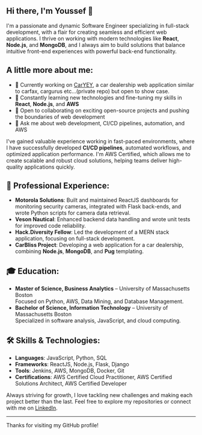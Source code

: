 ## Hi there, I'm Youssef 👋

I'm a passionate and dynamic Software Engineer specializing in full-stack development, with a flair for creating seamless and efficient web applications. I thrive on working with modern technologies like **React**, **Node.js**, and **MongoDB**, and I always aim to build solutions that balance intuitive front-end experiences with powerful back-end functionality.

## A little more about me:
- 🔭 Currently working on [CarYEY](#), a car dealership web application similar to carfax, cargurus etc...(private repo) but open to show case.
- 🌱 Constantly learning new technologies and fine-tuning my skills in **React**, **Node.js**, and **AWS**
- 👯 Open to collaborating on exciting open-source projects and pushing the boundaries of web development
- 💬 Ask me about web development, CI/CD pipelines, automation, and AWS

I've gained valuable experience working in fast-paced environments, where I have successfully developed **CI/CD pipelines**, automated workflows, and optimized application performance. I'm AWS Certified, which allows me to create scalable and robust cloud solutions, helping teams deliver high-quality applications quickly.

## 💼 Professional Experience:
- **Motorola Solutions**: Built and maintained ReactJS dashboards for monitoring security cameras, integrated with Flask back-ends, and wrote Python scripts for camera data retrieval.
- **Veson Nautical**: Enhanced backend data handling and wrote unit tests for improved code reliability.
- **Hack.Diversity Fellow**: Led the development of a MERN stack application, focusing on full-stack development.
- **CarBliss Project**: Developing a web application for a car dealership, combining **Node.js**, **MongoDB**, and **Pug** templating.

## 🎓 Education:
- **Master of Science, Business Analytics** – University of Massachusetts Boston  
  Focused on Python, AWS, Data Mining, and Database Management.
- **Bachelor of Science, Information Technology** – University of Massachusetts Boston  
  Specialized in software analysis, JavaScript, and cloud computing.

## 🛠️ Skills & Technologies:
- **Languages**: JavaScript, Python, SQL
- **Frameworks**: ReactJS, Node.js, Flask, Django
- **Tools**: Jenkins, AWS, MongoDB, Docker, Git
- **Certifications**: AWS Certified Cloud Practitioner, AWS Certified Solutions Architect, AWS Certified Developer

Always striving for growth, I love tackling new challenges and making each project better than the last. Feel free to explore my repositories or connect with me on [LinkedIn](https://www.linkedin.com/in/yfannichi/).

---

Thanks for visiting my GitHub profile!
